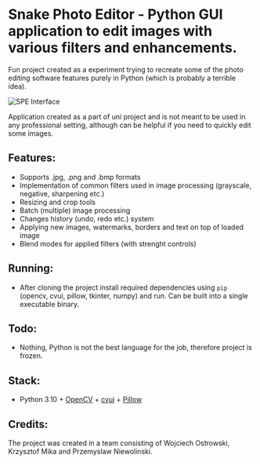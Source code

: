 # Snake Photo Editor - Python GUI application to edit images with various filters and enhancements.
Fun project created as a experiment trying to recreate some of the photo editing software features purely in Python (which is probably a terrible idea).

![SPE Interface](https://i.imgur.com/Ju8rUu5.png)

Application created as a part of uni project and is not meant to be used in any professional setting, although can be helpful if you need to quickly edit some images.

## Features:
- Supports .jpg, .png and .bmp formats
- Implementation of common filters used in image processing (grayscale, negative, sharpening etc.)
- Resizing and crop tools
- Batch (multiple) image processing
- Changes history (undo, redo etc.) system
- Applying new images, watermarks, borders and text on top of loaded image
- Blend modes for applied filters (with strenght controls)

## Running:
- After cloning the project install required dependencies using `pip` (opencv, cvui, pillow, tkinter, numpy) and run. Can be built into a single executable binary.

## Todo:
- Nothing, Python is not the best language for the job, therefore project is frozen.

## Stack:
- Python 3.10 + [OpenCV](https://github.com/opencv/opencv-python) + [cvui](https://github.com/Dovyski/cvui) + [Pillow](https://github.com/python-pillow/Pillow)

## Credits:
The project was created in a team consisting of Wojciech Ostrowski, Krzysztof Mika and Przemyslaw Niewolinski.

